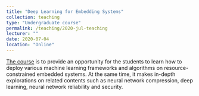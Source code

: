 ```yaml
---
title: "Deep Learning for Embedding Systems"
collection: teaching
type: "Undergraduate course"
permalink: /teaching/2020-jul-teaching
lecturer: ""
date: 2020-07-04
location: "Online"
---
```


[The course](https://h5.clewm.net/?url=h.qr61.cn%2FowzFKN%2Fquk3k6v&hasredirect=1&from=singlemessage&isappinstalled=0) is to provide an opportunity for the students to learn how to deploy various machine learning frameworks and algorithms on resource-constrained embedded systems. At the same time, it makes in-depth explorations on related contents such as neural network compression, deep learning, neural network reliability and security.
